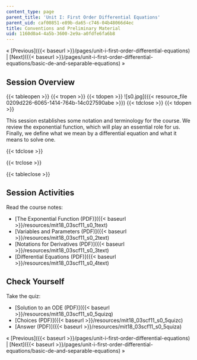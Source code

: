 ```yaml
---
content_type: page
parent_title: 'Unit I: First Order Differential Equations'
parent_uid: caf00851-e89b-da65-c746-04b48066d4ec
title: Conventions and Preliminary Material
uid: 1160d0a4-4a5b-3600-2e9a-a0fdfe6fa6b8
---
```


« [Previous]({{< baseurl >}}/pages/unit-i-first-order-differential-equations) | [Next]({{< baseurl >}}/pages/unit-i-first-order-differential-equations/basic-de-and-separable-equations) »

Session Overview
----------------

{{< tableopen >}}
{{< tropen >}}
{{< tdopen >}}
![s0.jpg]({{< resource_file 0209d226-6065-1414-764b-14c027590abe >}})
{{< tdclose >}}
{{< tdopen >}}


This session establishes some notation and terminology for the course. We review the exponential function, which will play an essential role for us. Finally, we define what we mean by a differential equation and what it means to solve one.


{{< tdclose >}}

{{< trclose >}}

{{< tableclose >}}

Session Activities
------------------

Read the course notes:

*   [The Exponential Function (PDF)]({{< baseurl >}}/resources/mit18_03scf11_s0_1text)
*   [Variables and Parameters (PDF)]({{< baseurl >}}/resources/mit18_03scf11_s0_2text)
*   [Notations for Derivatives (PDF)]({{< baseurl >}}/resources/mit18_03scf11_s0_3text)
*   [Differential Equations (PDF)]({{< baseurl >}}/resources/mit18_03scf11_s0_4text)

Check Yourself
--------------

Take the quiz:

*   [Solution to an ODE (PDF)]({{< baseurl >}}/resources/mit18_03scf11_s0_5quizq)
*   [Choices (PDF)]({{< baseurl >}}/resources/mit18_03scf11_s0_5quizc)
*   [Answer (PDF)]({{< baseurl >}}/resources/mit18_03scf11_s0_5quiza)

« [Previous]({{< baseurl >}}/pages/unit-i-first-order-differential-equations) | [Next]({{< baseurl >}}/pages/unit-i-first-order-differential-equations/basic-de-and-separable-equations) »